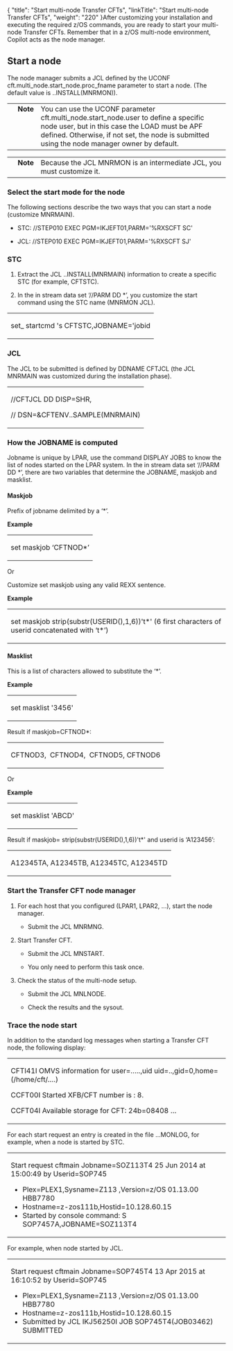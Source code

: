 {
    "title": "Start multi-node Transfer CFTs",
    "linkTitle": "Start multi-node Transfer CFTs",
    "weight": "220"
}After customizing your installation and executing the required z/OS commands, you are ready to start your multi-node Transfer CFTs. Remember that in a z/OS multi-node environment, Copilot acts as the node manager.

## Start a node

The node manager submits a JCL defined by the UCONF cft.multi\_node.start\_node.proc\_fname parameter to start a node. (The default value is ..INSTALL(MNRMON)).

<table cellpadding="0" cellspacing="0">
   <col/>
   <col/>
   <col/>
      <tr>
         <td valign="top">         </td>
         <td valign="top"><span><b>Note</b></span>
         </td>
         <td data-mc-autonum="&lt;b&gt;Note&lt;/b&gt;" valign="top">You can use the UCONF parameter <span>cft.multi_node.start_node.user </span>to define a specific node user,  but in this case the LOAD must be APF defined. Otherwise, if not set, the node is submitted using the node manager owner by default.         </td>
      </tr>
</table>

<table cellpadding="0" cellspacing="0">
   <col/>
   <col/>
   <col/>
      <tr>
         <td valign="top">         </td>
         <td valign="top"><span><b>Note</b></span>
         </td>
         <td data-mc-autonum="&lt;b&gt;Note&lt;/b&gt;" valign="top">Because the JCL MNRMON is an intermediate JCL, you must customize it.         </td>
      </tr>
</table>

### Select the start mode for the node

The following sections describe the two ways that you can start a node (customize MNRMAIN).

-   STC: //STEP010 EXEC PGM=IKJEFT01,PARM='%RXSCFT SC'
-   JCL: //STEP010 EXEC PGM=IKJEFT01,PARM='%RXSCFT SJ'

### STC

1.  Extract the JCL ..INSTALL(MNRMAIN) information to create a specific STC (for example, CFTSTC).
2.  In the in stream data set ‘//PARM DD \*’, you customize the start command using the STC name (MNRMON JCL).

<table cellspacing="0">
   <col/>
   <tbody>
      <tr>
         <td>
            <p>set_  startcmd  's CFTSTC,JOBNAME='jobid</p>
         </td>
      </tr>
   </tbody>
</table>

### JCL

The JCL to be submitted is defined by DDNAME CFTJCL (the JCL MNRMAIN was customized during the installation phase).

<table cellspacing="0">
   <col/>
   <tbody>
      <tr>
         <td>
            <p>//CFTJCL    DD  DISP=SHR,</p>
            <p>//          DSN=&amp;CFTENV..SAMPLE(MNRMAIN)</p>
         </td>
      </tr>
   </tbody>
</table>

### How the JOBNAME is computed

Jobname is unique by LPAR, use the command DISPLAY JOBS to know the list of nodes started on the LPAR system. In the in stream data set ‘//PARM DD \*’, there are two variables that determine the JOBNAME, maskjob and masklist.

#### Maskjob

Prefix of jobname delimited by a ‘\*’.

**Example**

<table cellspacing="0">
   <col/>
   <tbody>
      <tr>
         <td>
            <p>set   maskjob   ‘CFTNOD*’</p>
         </td>
      </tr>
   </tbody>
</table>

Or

Customize set maskjob using any valid REXX sentence.

**Example**

<table cellspacing="0">
   <col/>
   <tbody>
      <tr>
         <td>
            <p>set   maskjob   strip(substr(USERID(),1,6))'t*'        (6 first characters of userid concatenated with ‘t*’)</p>
         </td>
      </tr>
   </tbody>
</table>

#### Masklist

This is a list of characters allowed to substitute the ‘\*’.

**Example**

<table cellspacing="0">
   <col/>
   <tbody>
      <tr>
         <td>
            <p>set   masklist  '3456'</p>
         </td>
      </tr>
   </tbody>
</table>

Result if maskjob=CFTNOD\*:

<table cellspacing="0">
   <col/>
   <tbody>
      <tr>
         <td>
            <p>CFTNOD3,  CFTNOD4,  CFTNOD5, CFTNOD6</p>
         </td>
      </tr>
   </tbody>
</table>

Or

**Example**

<table cellspacing="0">
   <col/>
   <tbody>
      <tr>
         <td>
            <p>set   masklist  'ABCD'</p>
         </td>
      </tr>
   </tbody>
</table>

Result if maskjob= strip(substr(USERID(),1,6))'t\*' and userid is ‘A123456’:

<table cellspacing="0">
   <col/>
   <tbody>
      <tr>
         <td>
            <p>A12345TA, A12345TB, A12345TC, A12345TD</p>
         </td>
      </tr>
   </tbody>
</table>

### Start the Transfer CFT node manager

1.  For each host that you configured (LPAR1, LPAR2, ...), start the node manager.
    -   Submit the JCL MNRMNG.
2.  Start Transfer CFT.
    -   Submit the JCL MNSTART.
    -   You only need to perform this task once.
3.  Check the status of the multi-node setup.
    -   Submit the JCL MNLNODE.
    -   Check the results and the sysout.

### Trace the node start

In addition to the standard log messages when starting a Transfer CFT node, the following display:

<table cellspacing="0">
   <col/>
   <tbody>
      <tr>
         <td>
            <p>CFTI41I OMVS information for user=…..,uid uid=..,gid=0,home=(/home/cft/….)</p>
            <p>CCFT00I Started XFB/CFT number is : 8.</p>
            <p>CCFT04I Available storage for CFT: 24b=08408 …</p>
         </td>
      </tr>
   </tbody>
</table>

For each start request an entry is created in the file …MONLOG, for example, when a node is started by STC.

<table cellspacing="0">
   <col/>
   <tbody>
      <tr>
         <td>
            <p>Start request cftmain Jobname=SOZ113T4 25 Jun 2014 at 15:00:49 by Userid=SOP745</p>
            <ul>
               <li>Plex=PLEX1,Sysname=Z113 ,Version=z/OS 01.13.00 HBB7780               </li>
               <li>Hostname=z-zos111b,Hostid=10.128.60.15               </li>
               <li>Started by console command:  S SOP7457A,JOBNAME=SOZ113T4               </li>
            </ul>
         </td>
      </tr>
   </tbody>
</table>

For example, when node started by JCL.

<table cellspacing="0">
   <col/>
   <tbody>
      <tr>
         <td>
            <p>Start request cftmain Jobname=SOP745T4 13 Apr 2015 at 16:10:52 by Userid=SOP745</p>
            <ul>
               <li>Plex=PLEX1,Sysname=Z113 ,Version=z/OS 01.13.00 HBB7780               </li>
               <li>Hostname=z-zos111b,Hostid=10.128.60.15               </li>
               <li>Submitted by JCL IKJ56250I JOB SOP745T4(JOB03462) SUBMITTED               </li>
            </ul>
         </td>
      </tr>
   </tbody>
</table>
